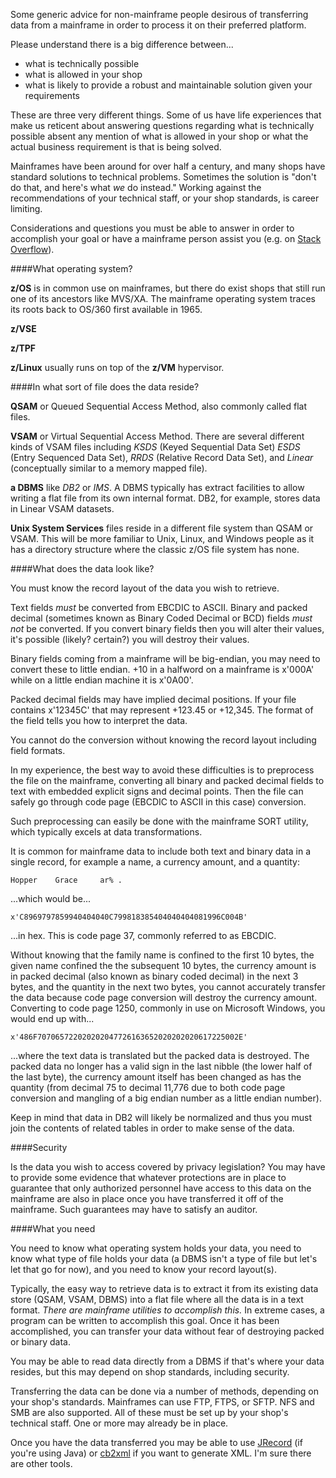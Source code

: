 Some generic advice for non-mainframe people desirous of transferring data from a mainframe in order to process it on their preferred platform.

Please understand there is a big difference between...

 + what is technically possible
 + what is allowed in your shop
 + what is likely to provide a robust and maintainable solution given your requirements

These are three very different things.  Some of us have life experiences that make us reticent about answering questions regarding what is technically possible absent any mention of what is allowed in your shop or what the actual business requirement is that is being solved.

Mainframes have been around for over half a century, and many shops have standard solutions to technical problems.  Sometimes the solution is "don't do that, and here's what *we* do instead."  Working against the recommendations of your technical staff, or your shop standards, is career limiting.

Considerations and questions you must be able to answer in order to accomplish your goal or have a mainframe person assist you (e.g. on [Stack Overflow](https://stackoverflow.com)).

####What operating system?  

**z/OS** is in common use on mainframes, but there do exist shops that still run one of its ancestors like MVS/XA.  The mainframe operating system traces its roots back to OS/360 first available in 1965.  

**z/VSE**

**z/TPF**  

**z/Linux** usually runs on top of the **z/VM** hypervisor.  

####In what sort of file does the data reside?  

**QSAM** or Queued Sequential Access Method, also commonly called flat files.  

**VSAM** or Virtual Sequential Access Method.  There are several different kinds of VSAM files including *KSDS* (Keyed Sequential Data Set) *ESDS* (Entry Sequenced Data Set), *RRDS* (Relative Record Data Set), and *Linear* (conceptually similar to a memory mapped file).  

**a DBMS** like *DB2* or *IMS*.  A DBMS typically has extract facilities to allow writing a flat file from its own internal format.  DB2, for example, stores data in Linear VSAM datasets.  

**Unix System Services** files reside in a different file system than QSAM or VSAM.  This will be more familiar to Unix, Linux, and Windows people as it has a directory structure where the classic z/OS file system has none.  

####What does the data look like?  

You must know the record layout of the data you wish to retrieve.

Text fields _must_ be converted from EBCDIC to ASCII. Binary and packed decimal (sometimes known as Binary Coded Decimal or BCD) fields _must not_ be converted. If you convert binary fields then you will alter their values, it's possible (likely? certain?) you will destroy their values.

Binary fields coming from a mainframe will be big-endian, you may need to convert these to little endian. +10 in a halfword on a mainframe is x'000A' while on a little endian machine it is x'0A00'.

Packed decimal fields may have implied decimal positions. If your file contains x'12345C' that may represent +123.45 or +12,345. The format of the field tells you how to interpret the data.

You cannot do the conversion without knowing the record layout including field formats.

In my experience, the best way to avoid these difficulties is to preprocess the file on the mainframe, converting all binary and packed decimal fields to text with embedded explicit signs and decimal points. Then the file can safely go through code page (EBCDIC to ASCII in this case) conversion.

Such preprocessing can easily be done with the mainframe SORT utility, which typically excels at data transformations.

It is common for mainframe data to include both text and binary data in a single record, for example a name, a currency amount, and a quantity:  

`Hopper    Grace     ar% .`  

...which would be...  

`x'C8969797859940404040C799818385404040404081996C004B'`  

...in hex.  This is code page 37, commonly referred to as EBCDIC.  

Without knowing that the family name is confined to the first 10 bytes, the given name confined the the subsequent 10 bytes, the currency amount is in packed decimal (also known as binary coded decimal) in the next 3 bytes, and the quantity in the next two bytes, you cannot accurately transfer the data because code page conversion will destroy the currency amount.  Converting to code page 1250, commonly in use on Microsoft Windows, you would end up with...  

`x'486F707065722020202047726163652020202020617225002E'`  

...where the text data is translated but the packed data is destroyed.  The packed data no longer has a valid sign in the last nibble (the lower half of the last byte), the currency amount itself has been changed as has the quantity (from decimal 75 to decimal 11,776 due to both code page conversion and mangling of a big endian number as a little endian number).  

Keep in mind that data in DB2 will likely be normalized and thus you must join the contents of related tables in order to make sense of the data.

####Security  

Is the data you wish to access covered by privacy legislation?  You may have to provide some evidence that whatever protections are in place to guarantee that only authorized personnel have access to this data on the mainframe are also in place once you have transferred it off of the mainframe.  Such guarantees may have to satisfy an auditor.   

####What you need  

You need to know what operating system holds your data, you need to know what type of file holds your data (a DBMS isn't a type of file but let's let that go for now), and you need to know your record layout(s).  

Typically, the easy way to retrieve data is to extract it from its existing data store (QSAM, VSAM, DBMS) into a flat file where all the data is in a text format.  *There are mainframe utilities to accomplish this.*  In extreme cases, a program can be written to accomplish this goal.  Once it has been accomplished, you can transfer your data without fear of destroying packed or binary data.  

You may be able to read data directly from a DBMS if that's where your data resides, but this may depend on shop standards, including security.  

Transferring the data can be done via a number of methods, depending on your shop's standards.  Mainframes can use FTP, FTPS, or SFTP.  NFS and SMB are also supported.  All of these must be set up by your shop's technical staff.  One or more may already be in place.

Once you have the data transferred you may be able to use [JRecord](https://stackoverflow.com/questions/46313332/how-do-you-generate-javajrecord-code-for-a-cobol-copybook) (if you're using Java) or [cb2xml](https://stackoverflow.com/questions/48519682/cobol-copybook-parser) if you want to generate XML.  I'm sure there are other tools.